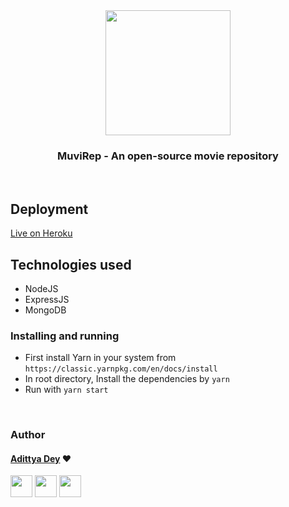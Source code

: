 <div align="center" class="row">
  <img src="https://dummyimage.com/500x500/1db954/ffffff.png&text=MuviRep" width="200"/>
</div>
<h3 align="center">MuviRep - An open-source movie repository</h3>
<br>

## Deployment
[Live on Heroku](https://muvirep.herokuapp.com)

## Technologies used
* NodeJS
* ExpressJS
* MongoDB


### Installing and running
* First install Yarn in your system from `https://classic.yarnpkg.com/en/docs/install`
* In root directory, Install the dependencies by `yarn`
* Run with `yarn start`

<br>

### Author

#### [Adittya Dey](https://github.com/adiXcodr) ❤

[<img src="https://image.flaticon.com/icons/svg/185/185964.svg" width="35" padding="10">](https://www.linkedin.com/in/adittya-dey-3966b916b)
[<img src="https://image.flaticon.com/icons/svg/185/185981.svg" width="35" padding="10">](https://www.facebook.com/adittya.dey.3)
[<img src="https://image.flaticon.com/icons/svg/185/185985.svg" width="35" padding="10">](https://www.instagram.com/adixdey/)


<!-- "heroku-postbuild": "NPM_CONFIG_PRODUCTION=false npm install --prefix client && npm run build --prefix client" -->